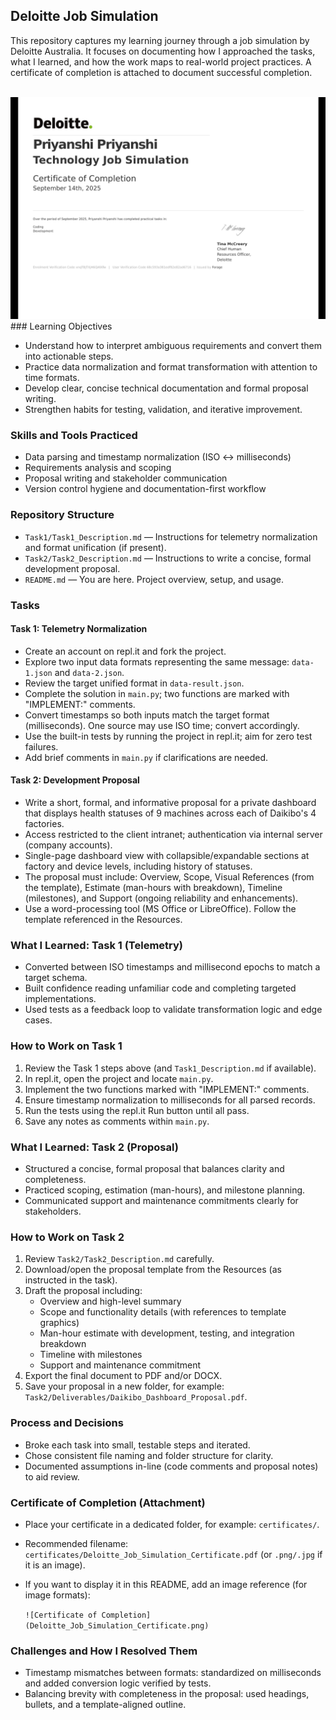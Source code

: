 ## Deloitte Job Simulation

This repository captures my learning journey through a job simulation by Deloitte Australia. It focuses on documenting how I approached the tasks, what I learned, and how the work maps to real-world project practices. A certificate of completion is attached to document successful completion.

<br/>
<img src="Deloitte_Job_Simulation_Certificate.png" alt="Certificate">

<br/>
### Learning Objectives

- Understand how to interpret ambiguous requirements and convert them into actionable steps.
- Practice data normalization and format transformation with attention to time formats.
- Develop clear, concise technical documentation and formal proposal writing.
- Strengthen habits for testing, validation, and iterative improvement.

### Skills and Tools Practiced

- Data parsing and timestamp normalization (ISO ↔ milliseconds)
- Requirements analysis and scoping
- Proposal writing and stakeholder communication
- Version control hygiene and documentation-first workflow

### Repository Structure

- `Task1/Task1_Description.md` — Instructions for telemetry normalization and format unification (if present).
- `Task2/Task2_Description.md` — Instructions to write a concise, formal development proposal.
- `README.md` — You are here. Project overview, setup, and usage.

### Tasks

#### Task 1: Telemetry Normalization
- Create an account on repl.it and fork the project.
- Explore two input data formats representing the same message: `data-1.json` and `data-2.json`.
- Review the target unified format in `data-result.json`.
- Complete the solution in `main.py`; two functions are marked with "IMPLEMENT:" comments.
- Convert timestamps so both inputs match the target format (milliseconds). One source may use ISO time; convert accordingly.
- Use the built-in tests by running the project in repl.it; aim for zero test failures.
- Add brief comments in `main.py` if clarifications are needed.

#### Task 2: Development Proposal
- Write a short, formal, and informative proposal for a private dashboard that displays health statuses of 9 machines across each of Daikibo's 4 factories.
- Access restricted to the client intranet; authentication via internal server (company accounts).
- Single-page dashboard view with collapsible/expandable sections at factory and device levels, including history of statuses.
- The proposal must include: Overview, Scope, Visual References (from the template), Estimate (man-hours with breakdown), Timeline (milestones), and Support (ongoing reliability and enhancements).
- Use a word-processing tool (MS Office or LibreOffice). Follow the template referenced in the Resources.


### What I Learned: Task 1 (Telemetry)

- Converted between ISO timestamps and millisecond epochs to match a target schema.
- Built confidence reading unfamiliar code and completing targeted implementations.
- Used tests as a feedback loop to validate transformation logic and edge cases.

### How to Work on Task 1

1. Review the Task 1 steps above (and `Task1_Description.md` if available).
2. In repl.it, open the project and locate `main.py`.
3. Implement the two functions marked with "IMPLEMENT:" comments.
4. Ensure timestamp normalization to milliseconds for all parsed records.
5. Run the tests using the repl.it Run button until all pass.
6. Save any notes as comments within `main.py`.

### What I Learned: Task 2 (Proposal)

- Structured a concise, formal proposal that balances clarity and completeness.
- Practiced scoping, estimation (man-hours), and milestone planning.
- Communicated support and maintenance commitments clearly for stakeholders.

### How to Work on Task 2

1. Review `Task2/Task2_Description.md` carefully.
2. Download/open the proposal template from the Resources (as instructed in the task).
3. Draft the proposal including:
   - Overview and high-level summary
   - Scope and functionality details (with references to template graphics)
   - Man-hour estimate with development, testing, and integration breakdown
   - Timeline with milestones
   - Support and maintenance commitment
4. Export the final document to PDF and/or DOCX.
5. Save your proposal in a new folder, for example: `Task2/Deliverables/Daikibo_Dashboard_Proposal.pdf`.

### Process and Decisions

- Broke each task into small, testable steps and iterated.
- Chose consistent file naming and folder structure for clarity.
- Documented assumptions in-line (code comments and proposal notes) to aid review.

### Certificate of Completion (Attachment)

- Place your certificate in a dedicated folder, for example: `certificates/`.
- Recommended filename: `certificates/Deloitte_Job_Simulation_Certificate.pdf` (or `.png/.jpg` if it is an image).
- If you want to display it in this README, add an image reference (for image formats):

  `![Certificate of Completion](Deloitte_Job_Simulation_Certificate.png)`

### Challenges and How I Resolved Them

- Timestamp mismatches between formats: standardized on milliseconds and added conversion logic verified by tests.
- Balancing brevity with completeness in the proposal: used headings, bullets, and a template-aligned outline.
